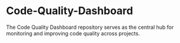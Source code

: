 # Code-Quality-Dashboard
The Code Quality Dashboard repository serves as the central hub for monitoring and improving code quality across projects.

